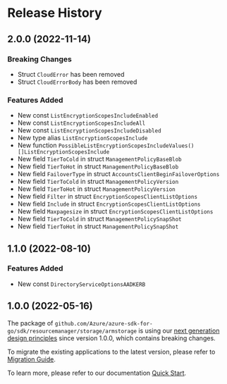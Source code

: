 # Release History

## 2.0.0 (2022-11-14)
### Breaking Changes

- Struct `CloudError` has been removed
- Struct `CloudErrorBody` has been removed

### Features Added

- New const `ListEncryptionScopesIncludeEnabled`
- New const `ListEncryptionScopesIncludeAll`
- New const `ListEncryptionScopesIncludeDisabled`
- New type alias `ListEncryptionScopesInclude`
- New function `PossibleListEncryptionScopesIncludeValues() []ListEncryptionScopesInclude`
- New field `TierToCold` in struct `ManagementPolicyBaseBlob`
- New field `TierToHot` in struct `ManagementPolicyBaseBlob`
- New field `FailoverType` in struct `AccountsClientBeginFailoverOptions`
- New field `TierToCold` in struct `ManagementPolicyVersion`
- New field `TierToHot` in struct `ManagementPolicyVersion`
- New field `Filter` in struct `EncryptionScopesClientListOptions`
- New field `Include` in struct `EncryptionScopesClientListOptions`
- New field `Maxpagesize` in struct `EncryptionScopesClientListOptions`
- New field `TierToCold` in struct `ManagementPolicySnapShot`
- New field `TierToHot` in struct `ManagementPolicySnapShot`


## 1.1.0 (2022-08-10)
### Features Added

- New const `DirectoryServiceOptionsAADKERB`


## 1.0.0 (2022-05-16)

The package of `github.com/Azure/azure-sdk-for-go/sdk/resourcemanager/storage/armstorage` is using our [next generation design principles](https://azure.github.io/azure-sdk/general_introduction.html) since version 1.0.0, which contains breaking changes.

To migrate the existing applications to the latest version, please refer to [Migration Guide](https://aka.ms/azsdk/go/mgmt/migration).

To learn more, please refer to our documentation [Quick Start](https://aka.ms/azsdk/go/mgmt).